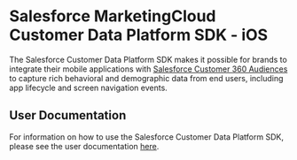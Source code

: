 # Salesforce MarketingCloud Customer Data Platform SDK - iOS

The Salesforce Customer Data Platform SDK makes it possible for brands to integrate their mobile applications with [Salesforce Customer 360 Audiences](https://www.salesforce.com/products/marketing-cloud/customer-data-platform/) to capture rich behavioral and demographic data from end users, including app lifecycle and screen navigation events.

## User Documentation
For information on how to use the Salesforce Customer Data Platform SDK, please see the user documentation [here](https://developer.salesforce.com/docs/atlas.en-us.c360a_api.meta/c360a_api/c360a_api_engagement_mobile_sdk.htm).